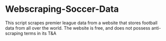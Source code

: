 # Webscraping-Soccer-Data
This script scrapes premier league data from a website that stores football data from all over the world. The website is free, and does not possess anti-scraping terms in its T&amp;A
